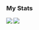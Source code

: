 ### My Stats

<a href="https://github.com/anuraghazra/github-readme-stats">
  <img align="left" src="https://github-readme-stats-nine-delta-49.vercel.app/api/top-langs/?username=0si43&theme=swift" />
</a>

<a href="https://github.com/anuraghazra/github-readme-stats">
  <img align="left" src="https://github-readme-stats-nine-delta-49.vercel.app/api?username=0si43&theme=swift&count_private=true&show_icons=true" />
</a>
